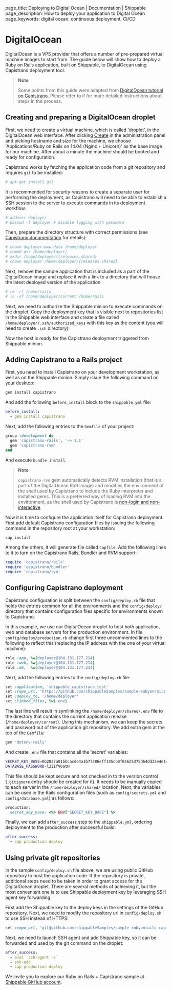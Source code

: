 page_title: Deploying to Digital Ocean | Documentation | Shippable
page_description: How to deploy your application to Digital Ocean
page_keywords: digital ocean, continuous deployment, CI/CD

# DigitalOcean

DigitalOcean is a VPS provider that offers a number of pre-prepared
virtual machine images to start from. The guide below will show how to
deploy a Ruby on Rails application, built on Shippable, to DigitalOcean
using Capistrano deployment tool.

> **Note**
>
> Some points from this guide were adapted from [DigitalOcean tutorial on Capistrano](https://www.digitalocean.com/community/tutorials/how-to-automate-ruby-on-rails-application-deployments-using-capistrano).
> Please refer to if for more detailed instructions about steps in the process.

## Creating and preparing a DigitalOcean droplet

First, we need to create a virtual machine, which is called 'droplet',
in the DigitalOcean web interface. After clicking
[Create](https://cloud.digitalocean.com/droplets/new) in the
administration panel and picking hostname and size for the machine, we
choose 'Applications/Ruby on Rails on 14.04 (Nginx + Unicorn)' as the
base image for our machine. After about a minute the machine should be
booted and ready for configuration.

Capistrano works by fetching the application code from a git repository
and requires `git` to be installed:

```bash
# apt-get install git
```

It is recommended for security reasons to create a separate user for
performing the deployment, as Capistrano will need to be able to
establish a SSH session to the server to execute commands in its
deployment workflow.

```bash
# adduser deployer
# passwd -l deployer # disable logging with password
```

Then, prepare the directory structure with correct permissions (see
[Capistrano documentation](http://capistranorb.com/documentation/getting-started/authentication-and-authorisation/#authorisation) for details):

```bash
# chown deployer:www-data /home/deployer
# chmod g+s /home/deployer/
# mkdir /home/deployer/{releases,shared}
# chown deployer /home/deployer/{releases,shared}
```

Next, remove the sample application that is included as a part of the
DigitalOcean image and replace it with a link to a directory that will
house the latest deployed version of the application:

```bash
# rm -rf /home/rails
# ln -sf /home/deployer/current /home/rails
```

Next, we need to authorize the Shippable minion to execute commands on
the droplet. Copy the deployment key that is visible next to
repositories list in the Shippable web interface and create a file
called `/home/deployer/.ssh/authorized_keys` with this key as the
content (you will need to create `.ssh` directory).

Now the host is ready for the Capistrano deployment triggered from
Shippable minion.

## Adding Capistrano to a Rails project

First, you need to install Capistrano on your development workstation,
as well as on the Shippable minion. Simply issue the following command
on your desktop:

```bash
gem install capistrano
```

And add the following `before_install` block to the `shippable.yml`
file:

```yaml
before_install:
  - gem install capistrano
```

Next, add the following entries to the `Gemfile` of your project:

```ruby
group :development do
  gem 'capistrano-rails', '~> 1.1'
  gem 'capistrano-rvm'
end
```

And execute `bundle install`.

> **Note**
>
> `capistrano-rvm` gem automatically detects RVM installation (that is a
> part of the DigitalOcean RoR image) and modifies the environment of
> the shell used by Capistrano to include the Ruby interpreter and
> installed gems. This is a preferred way of loading RVM into the
> environment, as the shell used by Capistrano is [non-login and non-interactive](http://capistranorb.com/documentation/faq/why-does-something-work-in-my-ssh-session-but-not-in-capistrano/).

Now it is time to configure the application itself for Capistrano
deployment. First add default Capistrano configuration files by issuing
the following command in the repository root at your workstation:

```bash
cap install
```

Among the others, it will generate file called `Capfile`. Add the
following lines to it to turn on the Capistrano Rails, Bundler and RVM
support:

```ruby
require 'capistrano/rails'
require 'capistrano/bundler'
require 'capistrano/rvm'
```

## Configuring Capistrano deployment

Capistrano configuration is split between the `config/deploy.rb` file
that holds the entries common for all the environments and the
`config/deploy/` directory that contains configuration files specific
for environments known to Capistrano.

In this example, we use our DigitalOcean droplet to host both
application, web and database servers for the production environment. In
file `config/deploy/production.rb` change first three uncommented lines
to the following to reflect this (replacing the IP address with the one
of your virtual machine):

```ruby
role :app, %w{deployer@104.131.177.214}
role :web, %w{deployer@104.131.177.214}
role :db,  %w{deployer@104.131.177.214}
```

Next, add the following entries to the `config/deploy.rb` file:

```ruby
set :application, 'shippable_capistrano_test'
set :repo_url, 'https://github.com/shippableSamples/sample-rubyonrails-capistrano-digitalocean.git'
set :deploy_to, '/home/deployer'
set :linked_files, %w{.env}
```

The last line will result in symlinking the `/home/deployer/shared/.env`
file to the directory that contains the current application release
(`/home/deployer/current`). Using this mechanism, we can keep the
secrets and password out of the application git repository. We add extra
gem at the top of the `Gemfile`:

```ruby
gem 'dotenv-rails'
```

And create `.env` file that contains all the 'secret' variables:

```bash
SECRET_KEY_BASE=0b2827a01bbcacde4a1b77386eff145cb8f65625375d64dd33e4e1490e0edbdca4ee7bb14d120f8fc04b6a327bffa5cdafb1666cf5f88ce470f521356663cc34
DATABASE_PASSWORD=l3iIfV6atH
```

This file should be kept secure and not checked in to the version
control (`.gitignore` entry should be created for it). It needs to be
manually copied to each server in the `/home/deployer/shared/` location.
Next, the variables can be used in the Rails configuration files (such
as `config/secrets.yml` and `config/database.yml`) as follows:

```ruby
production:
  secret_key_base: <%= ENV["SECRET_KEY_BASE"] %>
```

Finally, we can add `after_success` step to the `shippable.yml`,
ordering deployment to the production after successful build:

```yaml
after_success:
  - cap production deploy
```

## Using private git repositories

In the sample `config/deploy.sh` file above, we are using public GitHub
repository to host the application code. If the repository is private,
additional steps need to be taken in order to grant access for the
DigitalOcean droplet. There are several methods of achieving it, but the
most convenient one is to use Shippable deployment key by leveraging SSH
agent key forwarding.

First add the Shippable key to the deploy keys in the settings of the
GitHub repository. Next, we need to modify the repository url in
`config/deploy.sh` to use SSH instead of HTTPS:

```ruby
set :repo_url, 'git@github.com:shippableSamples/sample-rubyonrails-capistrano-digitalocean.git'
```

Next, we need to launch SSH agent and add Shippable key, so it can be
forwarded and used by the git command on the droplet:

```yaml
after_success:
  - eval `ssh-agent -s`
  - ssh-add
  - cap production deploy
```

We invite you to explore our Ruby on Rails + Capistrano sample at
[Shippable GitHub account](https://github.com/shippableSamples/sample-rubyonrails-capistrano-digitalocean).
